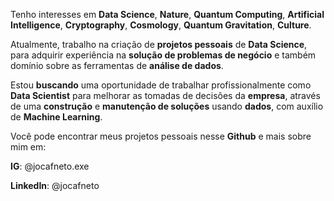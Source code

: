 Tenho interesses em **Data Science**, **Nature**, **Quantum Computing**, **Artificial Intelligence**, **Cryptography**, **Cosmology**, **Quantum Gravitation**, **Culture**.

Atualmente, trabalho na criação de **projetos pessoais** de **Data Science**, para adquirir experiência na **solução de problemas de negócio** e também domínio sobre as ferramentas de **análise de dados**.

Estou **buscando** uma oportunidade de trabalhar profissionalmente como **Data Scientist** para melhorar as tomadas de decisões da **empresa**, através de uma **construção** e **manutenção de soluções** usando **dados**, com auxílio de **Machine Learning**.

Você pode encontrar meus projetos pessoais nesse **Github** e mais sobre mim em:

**IG**: @jocafneto.exe

**LinkedIn**: @jocafneto
